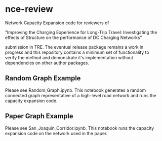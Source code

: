 # nce-review

Network Capacity Expansion code for reviewers of

"Improving the Charging Experience for Long-Trip Travel: Investigating the effects of Structure on the performance of DC Charging Networks"

submission in TRE. The eventual release package remains a work in progress and this repository contains a minimum set of functionality to verify the method and demonstrate it's implementation without dependencies on other author packages.

## Random Graph Example

Please see Random_Graph.ipynb. This notebook generates a random connected graph representative of a high-level road network and runs the capacity expansion code.

## Paper Graph Example

Please see San_Joaquin_Corridor.ipynb. This notebook runs the capacity expansion code on the network used in the paper.
